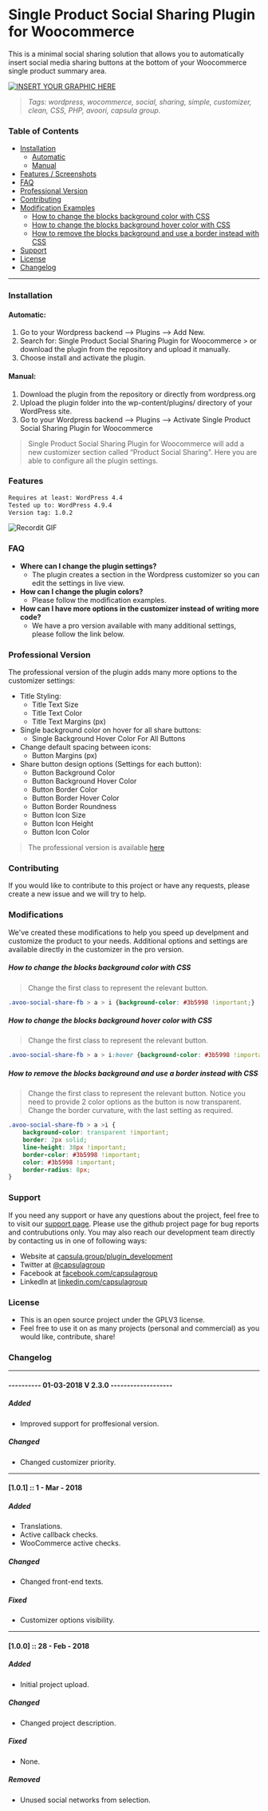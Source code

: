 # Single Product Social Sharing Plugin for Woocommerce

This is a minimal social sharing solution that allows you to automatically insert social media sharing buttons at the bottom of your Woocommerce single product summary area. 

[![INSERT YOUR GRAPHIC HERE](https://image.prntscr.com/image/u0d6bxAgSqS0nCslgZqw2w.png)]()

> <i>Tags: wordpress, wocommerce, social, sharing, simple, customizer, clean, CSS, PHP, avoori, capsula group.</i>

### Table of Contents

* [Installation](#installation)
  * [Automatic](#automatic)
  * [Manual](#manual)
* [Features / Screenshots](#features)
* [FAQ](#faq)
* [Professional Version](#professional-version)
* [Contributing](#contributing)
* [Modification Examples](#modifications)
  * [How to change the blocks background color with CSS](#how-to-change-the-blocks-background-color-with-css)
  * [How to change the blocks background hover color with CSS](#how-to-change-the-blocks-background-hover-color-with-css)
  * [How to remove the blocks background and use a border instead with CSS](#how-to-remove-the-blocks-background-and-use-a-border-instead-with-css)
* [Support](#support)
* [License](#license)
* [Changelog](#changelog)


---

### Installation

#### Automatic:
1. Go to your Wordpress backend --> Plugins --> Add New.
2. Search for: Single Product Social Sharing Plugin for Woocommerce > or download the plugin from the repository and upload it manually.
3. Choose install and activate the plugin.

#### Manual:
1. Download the plugin from the repository or directly from wordpress.org
2. Upload the plugin folder into the wp-content/plugins/ directory of your WordPress site.
3. Go to your Wordpress backend --> Plugins --> Activate Single Product Social Sharing Plugin for Woocommerce

> Single Product Social Sharing Plugin for Woocommerce will add a new customizer section called “Product Social Sharing”. Here you are able to configure all the plugin settings.

### Features
```HTML
Requires at least: WordPress 4.4  
Tested up to: WordPress 4.9.4
Version tag: 1.0.2  
```

![Recordit GIF](http://g.recordit.co/AsuMVJKPQ0.gif)

### FAQ

- **Where can I change the plugin settings?**
    - The plugin creates a section in the Wordpress customizer so you can edit the settings in live view.
- **How can I change the plugin colors?**
    - Please follow the modification examples.
- **How can I have more options in the customizer instead of writing more code?**
    - We have a pro version available with many additional settings, please follow the link below.

### Professional Version

The professional version of the plugin adds many more options to the customizer settings:
* Title Styling:
  * Title Text Size
  * Title Text Color
  * Title Text Margins (px)
* Single background color on hover for all share buttons:
  * Single Background Hover Color For All Buttons
* Change default spacing between icons:
  * Button Margins (px)
* Share button design options (Settings for each button):
  * Button Background Color
  * Button Background Hover Color
  * Button Border Color
  * Button Border Hover Color
  * Button Border Roundness
  * Button Icon Size
  * Button Icon Height
  * Button Icon Color

> The professional version is available <a href="https://capsula.group/plugins/single-product-social-sharing-plugin-for-woocommerce" target="_blank">here</a>

### Contributing

If you would like to contribute to this project or have any requests, please create a new issue and we will try to help.

### Modifications

We've created these modifications to help you speed up develpment and customize the product to your needs.
Additional options and settings are available directly in the customizer in the pro version.

##### How to change the blocks background color with CSS
> Change the first class to represent the relevant button.
```css
.avoo-social-share-fb > a > i {background-color: #3b5998 !important;}
```

##### How to change the blocks background hover color with CSS
> Change the first class to represent the relevant button.
```css
.avoo-social-share-fb > a > i:hover {background-color: #3b5998 !important;}
```

##### How to remove the blocks background and use a border instead with CSS
> Change the first class to represent the relevant button. Notice you need to provide 2 color options as the button is now transparent. Change the border curvature, with the last setting as required.
```css
.avoo-social-share-fb > a >i {
    background-color: transparent !important;
    border: 2px solid;
    line-height: 38px !important;
    border-color: #3b5998 !important;
    color: #3b5998 !important;
    border-radius: 8px;
}
```

### Support

If you need any support or have any questions about the project, feel free to to visit our <a href="https://capsula.group/support" target="_blank">support page</a>.
Please use the github project page for bug reports and contrubutions only.
You may also reach our development team directly by contacting us in one of following ways:

- Website at <a href="https://capsula.group/plugin_development" target="_blank">capsula.group/plugin_development</a>
- Twitter at <a href="https://twitter.com" target="_blank">@capsulagroup</a>
- Facebook at <a href="https://facebook.com" target="_blank">facebook.com/capsulagroup</a>
- LinkedIn at <a href="https://linkedin.com" target="_blank">linkedin.com/capsulagroup</a>

### License

- This is an open source project under the GPLV3 license. 
- Feel free to use it on as many projects (personal and commercial) as you would like, contribute, share!

### Changelog

---

#### ---------- 01-03-2018 V 2.3.0 -------------------
##### Added
- Improved support for proffesional version.

##### Changed
- Changed customizer priority.

---

#### [1.0.1] :: 1 - Mar - 2018
##### Added
- Translations.
- Active callback checks.
- WooCommerce active checks.

##### Changed
- Changed front-end texts.

##### Fixed
- Customizer options visibility.

---

#### [1.0.0] :: 28 - Feb - 2018
##### Added
- Initial project upload.

##### Changed
- Changed project description.

##### Fixed
- None.

##### Removed
- Unused social networks from selection.
